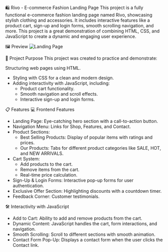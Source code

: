 🛍️ Rivo - E-commerce Fashion Landing Page
This project is a fully functional e-commerce fashion landing page named Rivo, showcasing stylish clothing and accessories. It includes interactive features like a product cart, sign-up and login forms, smooth scrolling navigation, and more. This project is a great demonstration of combining HTML, CSS, and JavaScript to create a dynamic and engaging user experience.

🖼️ Preview
![Landing Page](https://github.com/user-attachments/assets/69035a48-649a-4c80-8320-5c13cd91c883)

🎯 Project Purpose
This project was created to practice and demonstrate:

Structuring web pages using HTML.
  - Styling with CSS for a clean and modern design.
  - Adding interactivity with JavaScript, including:
    - Product cart functionality.
    - Smooth navigation and scroll effects.
    - Interactive sign-up and login forms.
    
📋 Features
  💻 Frontend Features
  - Landing Page: Eye-catching hero section with a call-to-action button.
  - Navigation Menu: Links for Shop, Features, and Contact.
  - Product Sections:
    - Best Selling Products: Display of popular items with ratings and prices.
    - Our Products: Tabs for different product categories like SALE, HOT, and NEW ARRIVALS.
  - Cart System:
    - Add products to the cart.
    - Remove items from the cart.
    - Real-time price calculation.
  - Sign-Up & Login Forms: Interactive pop-up forms for user authentication.
  - Exclusive Offer Section: Highlighting discounts with a countdown timer.
  - Feedback Corner: Customer testimonials.

🛠️ Interactivity with JavaScript
  - Add to Cart: Ability to add and remove products from the cart.
  - Dynamic Content: JavaScript handles the cart, form interactions, and navigation.
  - Smooth Scrolling: Scroll to different sections with smooth animation.
  - Contact Form Pop-Up: Displays a contact form when the user clicks the Contact link.

